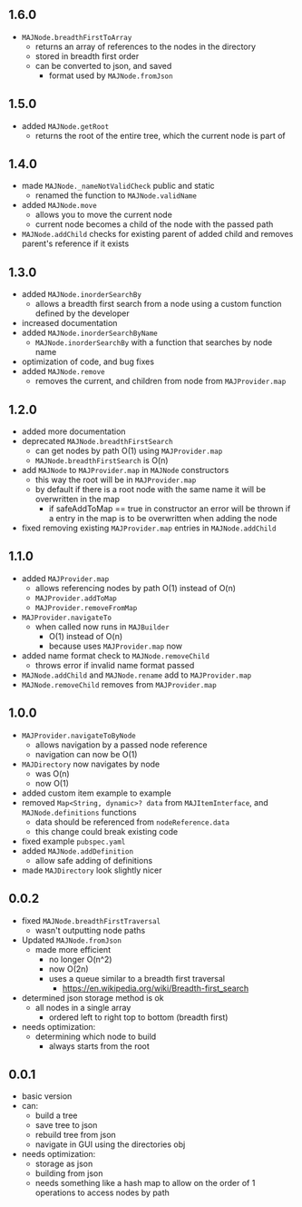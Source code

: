 ## 1.6.0

- ```MAJNode.breadthFirstToArray```
    - returns an array of references to the nodes in the directory
    - stored in breadth first order
    - can be converted to json, and saved
        - format used by ```MAJNode.fromJson```

## 1.5.0

- added ```MAJNode.getRoot```
    - returns the root of the entire tree, which the current node is part of

## 1.4.0

- made ```MAJNode._nameNotValidCheck``` public and static
    - renamed the function to ```MAJNode.validName```
- added ```MAJNode.move```
    - allows you to move the current node
    - current node becomes a child of the node with the passed path
- ```MAJNode.addChild``` checks for existing parent of added child and removes parent's reference if
  it exists

## 1.3.0

- added ```MAJNode.inorderSearchBy```
    - allows a breadth first search from a node using a custom function defined by the developer
- increased documentation
- added ```MAJNode.inorderSearchByName```
    - ```MAJNode.inorderSearchBy``` with a function that searches by node name
- optimization of code, and bug fixes
- added ```MAJNode.remove```
    - removes the current, and children from node from ```MAJProvider.map```

## 1.2.0

- added more documentation
- deprecated ```MAJNode.breadthFirstSearch```
    - can get nodes by path O(1) using ```MAJProvider.map```
    - ```MAJNode.breadthFirstSearch``` is O(n)
- add ```MAJNode``` to ```MAJProvider.map``` in ```MAJNode``` constructors
    - this way the root will be in ```MAJProvider.map```
    - by default if there is a root node with the same name it will be overwritten in the map
        - if safeAddToMap == true in constructor an error will be thrown if a entry in the map is to
          be overwritten when adding the node
- fixed removing existing ```MAJProvider.map``` entries in ```MAJNode.addChild```

## 1.1.0

- added ```MAJProvider.map```
    - allows referencing nodes by path O(1) instead of O(n)
    - ```MAJProvider.addToMap```
    - ```MAJProvider.removeFromMap```
- ```MAJProvider.navigateTo```
    - when called now runs in ```MAJBuilder```
        - O(1) instead of O(n)
        - because uses ```MAJProvider.map``` now
- added name format check to ```MAJNode.removeChild```
    - throws error if invalid name format passed
- ```MAJNode.addChild``` and ```MAJNode.rename``` add to ```MAJProvider.map```
- ```MAJNode.removeChild``` removes from ```MAJProvider.map```

## 1.0.0

- ```MAJProvider.navigateToByNode```
    - allows navigation by a passed node reference
    - navigation can now be O(1)
- ```MAJDirectory``` now navigates by node
    - was O(n)
    - now O(1)
- added custom item example to example
- removed ```Map<String, dynamic>? data``` from ```MAJItemInterface```,
  and ```MAJNode.definitions``` functions
    - data should be referenced from ```nodeReference.data```
    - this change could break existing code
- fixed example ```pubspec.yaml```
- added ```MAJNode.addDefinition```
    - allow safe adding of definitions
- made ```MAJDirectory``` look slightly nicer

## 0.0.2

- fixed ```MAJNode.breadthFirstTraversal```
    - wasn't outputting node paths
- Updated ```MAJNode.fromJson```
    - made more efficient
        - no longer O(n^2)
        - now O(2n)
        - uses a queue similar to a breadth first traversal
            - https://en.wikipedia.org/wiki/Breadth-first_search
- determined json storage method is ok
    - all nodes in a single array
        - ordered left to right top to bottom (breadth first)
- needs optimization:
    - determining which node to build
        - always starts from the root

## 0.0.1

- basic version
- can:
    - build a tree
    - save tree to json
    - rebuild tree from json
    - navigate in GUI using the directories obj
- needs optimization:
    - storage as json
    - building from json
    - needs something like a hash map to allow on the order of 1 operations to access nodes by path